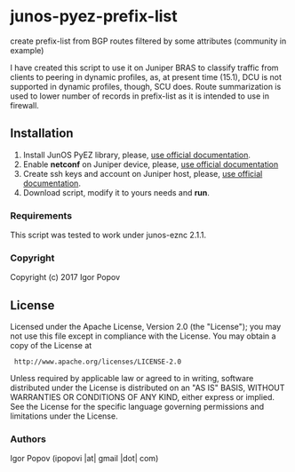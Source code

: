 # junos-pyez-prefix-list
create prefix-list from BGP routes filtered by some attributes (community in example)

I have created this script to use it on Juniper BRAS to classify traffic from clients to peering in dynamic profiles, as, at present time (15.1), DCU is not supported in dynamic profiles, though, SCU does. Route summarization is used to lower number of records in prefix-list as it is intended to use in firewall. 

Installation
------------
1. Install JunOS PyEZ library, please, [use official documentation](https://www.juniper.net/techpubs/en_US/junos-pyez2.0/topics/task/installation/junos-pyez-server-installing.html).
2. Enable **netconf** on Juniper device, please, [use official documentation](https://www.juniper.net/techpubs/en_US/junos-pyez2.0/topics/task/installation/junos-pyez-client-configuring.html)
3. Create ssh keys and account on Juniper host, please, [use official documentation](https://www.juniper.net/techpubs/en_US/junos-pyez2.0/topics/task/program/junos-pyez-authenticating-users-with-ssh-keys.html).
4. Download script, modify it to yours needs and **run**.

### Requirements

This script was tested to work under junos-eznc 2.1.1.

### Copyright

  Copyright (c) 2017 Igor Popov

License
-------
   Licensed under the Apache License, Version 2.0 (the "License");
   you may not use this file except in compliance with the License.
   You may obtain a copy of the License at

     http://www.apache.org/licenses/LICENSE-2.0

   Unless required by applicable law or agreed to in writing, software
   distributed under the License is distributed on an "AS IS" BASIS,
   WITHOUT WARRANTIES OR CONDITIONS OF ANY KIND, either express or implied.
   See the License for the specific language governing permissions and
   limitations under the License.

### Authors

  Igor Popov
  (ipopovi |at| gmail |dot| com)
